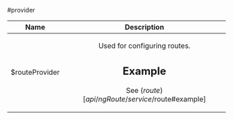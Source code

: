 
#provider

| Name | Description |
| :--: | :--: |
| $routeProvider | <p>Used for configuring routes.</p> <h2 id="example">Example</h2> <p>See ($route)[api/ngRoute/service/$route#example]</p>  |

